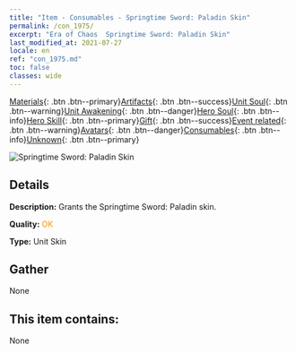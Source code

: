```yaml
---
title: "Item - Consumables - Springtime Sword: Paladin Skin"
permalink: /con_1975/
excerpt: "Era of Chaos  Springtime Sword: Paladin Skin"
last_modified_at: 2021-07-27
locale: en
ref: "con_1975.md"
toc: false
classes: wide
---
```

 [Materials](/Items/){: .btn .btn--primary}[Artifacts](/Items/Artifacts/){: .btn .btn--success}[Unit Soul](/Items/UnitSoul/){: .btn .btn--warning}[Unit Awakening](/Items/UnitAwakening/){: .btn .btn--danger}[Hero Soul](/Items/HeroSoul/){: .btn .btn--info}[Hero Skill](/Items/HeroSkill/){: .btn .btn--primary}[Gift](/Items/Gift/){: .btn .btn--success}[Event related](/Items/Events/){: .btn .btn--warning}[Avatars](/Items/Avatars/){: .btn .btn--danger}[Consumables](/Items/Consumables/){: .btn .btn--info}[Unknown](/Items/Unknown/){: .btn .btn--primary}

 ![Springtime Sword: Paladin Skin](/images/u/ti_shengqishiqixi.jpg)

## Details
 **Description:** Grants the Springtime Sword: Paladin skin.

 **Quality:** <span style="color: #FF8C00">OK</span>

 **Type:** Unit Skin

## Gather

  None

## This item contains:

  None

